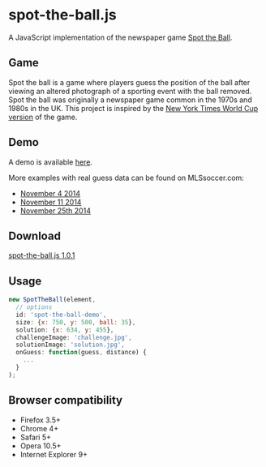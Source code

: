 # spot-the-ball.js

A JavaScript implementation of the newspaper game [Spot the Ball](https://en.wikipedia.org/wiki/Spot_the_ball).

## Game
Spot the ball is a game where players guess the position of the ball after viewing an altered photograph of a sporting event with the ball removed. Spot the ball was originally a newspaper game common in the 1970s and 1980s in the UK. This project is inspired  by the [New York Times World Cup version](http://projects.nytimes.com/interactive/sports/worldcup/spot-the-ball/2014/06/17) of the game.

## Demo
A demo is available [here](http://tomyouds.github.io/spot-the-ball.js).

More examples with real guess data can be found on MLSsoccer.com:
- [November 4 2014](http://www.mlssoccer.com/news/article/2014/11/03/spot-ball-week-one)
- [November 11 2014](http://www.mlssoccer.com/news/article/2014/11/11/spot-ball-back-popular-demand-mls-cup-playoff-conference-semifinal-second-le)
- [November 25th 2014](http://www.mlssoccer.com/news/article/2014/11/24/spot-ball-time-take-another-stab-mlssoccercom-game-keeps-you-guessing)

## Download
[spot-the-ball.js 1.0.1](https://raw.github.com/tomyouds/spot-the-ball.js/master/spot-the-ball.js)

## Usage
``` js
new SpotTheBall(element,
  // options
  id: 'spot-the-ball-demo',
  size: {x: 750, y: 500, ball: 35},
  solution: {x: 634, y: 455},
  challengeImage: 'challenge.jpg',
  solutionImage: 'solution.jpg',
  onGuess: function(guess, distance) {
    ...
  }
);
```

## Browser compatibility
- Firefox 3.5+
- Chrome 4+
- Safari 5+
- Opera 10.5+
- Internet Explorer 9+